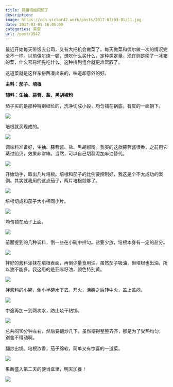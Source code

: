 ```yaml
---
title: 蒜蓉培根闷茄子
description: 
image: https://cdn.victor42.work/posts/2017-03/03-01/11.jpg
date: 2017-03-01 16:05:00
categories: 菜谱
url: /post/3542
---
```


最近开始每天带饭去公司，又有大把机会做菜了。每天做菜和偶尔做一次的情况完全不一样。以前偶尔烧一顿，想吃什么买什么，定种类定量。现在则是囤了一冰箱的菜，什么容易坏先吃什么。这种排列组合就更难驾驭了。

这道菜就是这样东拼西凑出来的，味道却意外的好。

**主料：茄子、培根**

**辅料：生抽、蒜蓉、盐、黑胡椒粉**

茄子买的是那种特别细长的，洗净切成小段，均匀铺在锅底，有皮的一面朝下。

![](https://cdn.victor42.work/posts/2017-03/03-01/1.jpg)

培根就买现成的。

![](https://cdn.victor42.work/posts/2017-03/03-01/2.jpg)

调味料准备好，生抽、蒜蓉酱、盐、黑胡椒粉。我买的这款蒜蓉酱很香，之前用它蒸过贻贝，效果非常棒。当然，可以自己切蒜泥加麻油替代。

![](https://cdn.victor42.work/posts/2017-03/03-01/3.jpg)

开始动手，取出几片培根。培根和茄子的比例要控制好，我这是个不太成功的案例。其实就我用的这点茄子，两片培根就够了。

![](https://cdn.victor42.work/posts/2017-03/03-01/4.jpg)

培根切成和茄子大小相同小片。

![](https://cdn.victor42.work/posts/2017-03/03-01/5.jpg)

均匀铺在茄子上面。

![](https://cdn.victor42.work/posts/2017-03/03-01/6.jpg)

前面提到的几种调料，倒一些在小碗中拌匀。盐要少放，培根本身有一定的盐分。

![](https://cdn.victor42.work/posts/2017-03/03-01/7.jpg)

拌好的酱料涂抹在培根表面，再倒少量食用油。虽然茄子吸油，但培根也出油，所以油不能多。我这用的是亚麻籽油，颜色特别黄。

![](https://cdn.victor42.work/posts/2017-03/03-01/8.jpg)

拌酱料的小碗，倒小半碗水下去。开火，沸腾之后转中火，盖上盖闷。

![](https://cdn.victor42.work/posts/2017-03/03-01/9.jpg)

中途再加一到两次水，防止烧干粘锅。

![](https://cdn.victor42.work/posts/2017-03/03-01/10.jpg)

总共闷10分钟左右，然后要翻炒几下。虽然摆得整整齐齐，那是为了受热均匀，别舍不得动啊。

翻炒出锅。培根浓香，茄子绵软，简单又有惊喜的一道菜。

![](https://cdn.victor42.work/posts/2017-03/03-01/11.jpg)

果断盛入第二天的便当盒里，明天加餐！

![](https://cdn.victor42.work/posts/2017-03/03-01/12.jpg)
